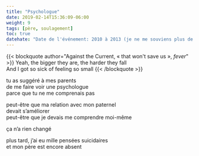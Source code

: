 ```yaml
---
title: "Psychologue"
date: 2019-02-14T15:36:09-06:00
weight: 9
tags: [père, soulagement]
toc: true
datehate: "Date de l'événement: 2010 à 2013 (je ne me souviens plus de l'année)"
---
```


{{< blockquote author="Against the Current, « that won't save us », *fever*" >}}
Yeah, the bigger they are, the harder they fall  
And I got so sick of feeling so small
{{< /blockquote >}}

tu as suggéré à mes parents  
de me faire voir une psychologue  
parce que tu ne me comprenais pas  

peut-être que ma relation avec mon paternel  
devait s’améliorer  
peut-être que je devais me comprendre moi-même  

ça n’a rien changé  

plus tard, j’ai eu mille pensées suicidaires  
et mon père est encore absent